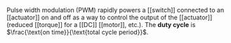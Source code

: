 Pulse width modulation (PWM) rapidly powers a [[switch]] connected to an [[actuator]] on and off as a way to control the output of the [[actuator]] (reduced [[torque]] for a [[DC]] [[motor]], etc.). The **duty cycle** is $\frac{\text{on time}}{\text{total cycle period}}$.